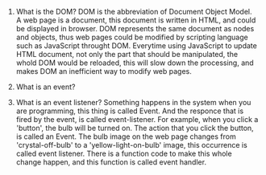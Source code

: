 1. What is the DOM?
DOM is the abbreviation of Document Object Model. A web page is a document, this document is written in HTML, and could be displayed in browser. DOM represents the same document as nodes and objects, thus web pages could be modified by scripting language such as JavaScript throught DOM. Everytime using JavaScript to update HTML document, not only the part that should be manipulated, the whold DOM would be reloaded, this will slow down the processing, and makes DOM an inefficient way to modify web pages.


2. What is an event?
3. What is an event listener?
Something happens in the system when you are programming, this thing is called Event. And the responce that is fired by the event, is called event-listener. For example, when you click a 'button', the bulb will be turned on. The action that you click the button, is called an Event. The bulb image on the web page changes from 'crystal-off-bulb' to a 'yellow-light-on-bulb' image, this occurrence is called event listener. There is a function code to make this whole change happen, and this function is called event handler.
